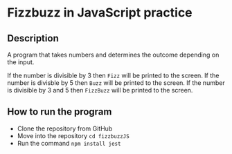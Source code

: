 # Fizzbuzz in JavaScript practice

## Description
A program that takes numbers and determines the outcome depending on the input.

If the number is divisible by 3 then `Fizz` will be printed to the screen.
If the number is divisble by 5 then `Buzz` will be printed to the screen.
If the number is divisible by 3 and 5 then `FizzBuzz` will be printed to the screen.

## How to run the program
- Clone the repository from GitHub
- Move into the repository `cd fizzbuzzJS`
- Run the command `npm install jest`